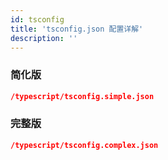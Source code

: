 ```yaml
---
id: tsconfig
title: 'tsconfig.json 配置详解'
description: ''
---
```


### 简化版

```json reference
/typescript/tsconfig.simple.json
```

### 完整版

```json reference
/typescript/tsconfig.complex.json
```
